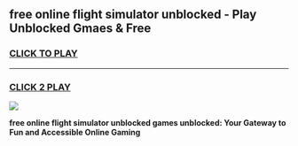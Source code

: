 
## free online flight simulator unblocked - Play Unblocked Gmaes & Free
<h3>
<a href="https://news.freeplayer.one?title=free_online_flight_simulator_unblocked&ref=23F">CLICK TO PLAY</a></h3>
<hr>

<h3>
<a href="https://news.freeplayer.one?title=free_online_flight_simulator_unblocked&ref=23F">CLICK 2 PLAY</a>
  
</h3>

<a href="https://news.freeplayer.one?title=free_online_flight_simulator_unblocked&ref=23F/"><img src="https://clearcache.store/games.png"></a>


**free online flight simulator unblocked games unblocked: Your Gateway to Fun and Accessible Online Gaming**

